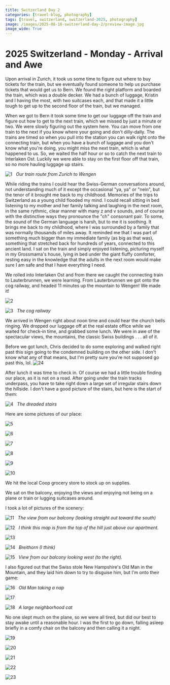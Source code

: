 ```yaml
---
title: Switzerland Day 2
categories: [travel-blog, photography]
tags: [travel, switzerland, switzerland-2025, photography]
image: /images/2025-08-18-switzerland-day-2/preview-image.jpg
image_wide: True
---
```


# 2025 Switzerland - Monday - Arrival and Awe

Upon arrival in Zurich, it took us some time to figure out where to buy tickets for the train, but we eventually found someone to help us purchase tickets that would get us to Bern. We found the right platform and boarded the train, which was a double decker. We had a bunch of luggage, Kristin and I having the most, with two suitcases each, and that made it a little tough to get up to the second floor of the train, but we managed.

When we got to Bern it took some time to get our luggage off the train and figure out how to get to the next train, which we missed by just a minute or two. We were slowly figuring out the system here. You can move from one train to the next if you know where your going and don't dilly-dally. The trains are timed so when you pull into the station you can walk right onto the connecting train, but when you have a bunch of luggage and you don't know what you're doing, you might miss the next train, which is what happened to us. So, we waited the half hour or so to catch the next train to Interlaken Ost. Luckily we were able to stay on the first floor off that train, so no more hauling luggage up stairs.

<a href='javascript:void(0);' name='pic-1'></a>
![1](/images/2025-08-18-switzerland-day-2/1.jpg)
_&nbsp; Our train route from Zurich to Wengen_

While riding the trains I could hear the Swiss-German conversations around, not understanding much of it except the occasional "ya, ya" or "nein", but the tenor of it brought me back to my childhood. Memories of the trips to Switzerland as a young child flooded my mind. I could recall sitting in bed listening to my mother and her family talking and laughing in the next room, in the same rythmic, clear manner with many z and v sounds, and of course with the distinctive ways they pronounce the "ch" consonant pair. To some, the sound of the German language is harsh, but to me it is soothing. It brings me back to my childhood, where I was surrounded by a family that was normally thousands of miles away. It reminded me that I was part of something much bigger than my immediate family (as big as that was), something that stretched back for hundreds of years, connected to this ancient land. I sat on the train and simply enjoyed listening, picturing myself in my Grossmama's house, lying in bed under the giant fluffy comforter, resting easy in the knowledge that the adults in the next room would make sure I am safe and that I have everything I need.

We rolled into Interlaken Ost and from there we caught the connecting train to Lauterbrunnen, we were learning. From Lauterbrunnen we got onto the cog railway, and headed 11 minutes up the mountain to Wengen! We made it!

<a href='javascript:void(0);' name='pic-2'></a>
![2](/images/2025-08-18-switzerland-day-2/2.jpg)

<a href='javascript:void(0);' name='pic-3'></a>
![3](/images/2025-08-18-switzerland-day-2/3.jpg)
_&nbsp; The cog railway_

We arrived in Wengen right about noon time and could hear the church bells ringing. We dropped our luggage off at the real estate office while we waited for check-in time, and grabbed some lunch. We were in awe of the spectacular views, the mountains, the classic Swiss buildings . . . all of it.

Before we got lunch, Chris decided to do some exploring and walked right past this sign going to the condemned building on the other side. I don't know what any of that means, but I'm pretty sure you're not supposed go past this, lol.
<a href='javascript:void(0);' name='pic-24'></a>
![24](/images/2025-08-18-switzerland-day-2/24.jpg)
_&nbsp; <a href='{% link photo_info/pi-2025-08-18-24.md %}'><i class='fa fa-info-circle' style='font-size: 0.73em;'></i></a>_

After lunch it was time to check in. Of course we had a little trouble finding our place, as it is not on a road. After going under the train tracks underpass, you have to take right down a large set of irregular stairs down the hillside. I don't have a good picture of the stairs, but here is the start of them:

<a href='javascript:void(0);' name='pic-4'></a>
![4](/images/2025-08-18-switzerland-day-2/4.jpg)
_&nbsp; The dreaded stairs_

Here are some pictures of our place:

<a href='javascript:void(0);' name='pic-5'></a>
![5](/images/2025-08-18-switzerland-day-2/5.jpg)

<a href='javascript:void(0);' name='pic-6'></a>
![6](/images/2025-08-18-switzerland-day-2/6.jpg)

<a href='javascript:void(0);' name='pic-7'></a>
![7](/images/2025-08-18-switzerland-day-2/7.jpg)

<a href='javascript:void(0);' name='pic-8'></a>
![8](/images/2025-08-18-switzerland-day-2/8.jpg)

<a href='javascript:void(0);' name='pic-9'></a>
![9](/images/2025-08-18-switzerland-day-2/9.jpg)

<a href='javascript:void(0);' name='pic-10'></a>
![10](/images/2025-08-18-switzerland-day-2/10.jpg)

We hit the local Coop grocery store to stock up on supplies.

We sat on the balcony, enjoying the views and enjoying not being on a plane or train or lugging suitcases around.

I took a lot of pictures of the scenery:

<a href='javascript:void(0);' name='pic-11'></a>
![11](/images/2025-08-18-switzerland-day-2/11.jpg)
_&nbsp; The view from our balcony (looking straight out toward the south) <a href='{% link photo_info/pi-2025-08-18-11.md %}'><i class='fa fa-info-circle' style='font-size: 0.73em;'></i></a>_

<a href='javascript:void(0);' name='pic-12'></a>
![12](/images/2025-08-18-switzerland-day-2/12.jpg)
_&nbsp; I think this map is from the top of the hill just above our apartment. <a href='{% link photo_info/pi-2025-08-18-12.md %}'><i class='fa fa-info-circle' style='font-size: 0.73em;'></i></a>_

<a href='javascript:void(0);' name='pic-13'></a>
![13](/images/2025-08-18-switzerland-day-2/13.jpg)
_&nbsp; <a href='{% link photo_info/pi-2025-08-18-13.md %}'><i class='fa fa-info-circle' style='font-size: 0.73em;'></i></a>_

<a href='javascript:void(0);' name='pic-14'></a>
![14](/images/2025-08-18-switzerland-day-2/14.jpg)
_&nbsp; Breithorn (I think) <a href='{% link photo_info/pi-2025-08-18-14.md %}'><i class='fa fa-info-circle' style='font-size: 0.73em;'></i></a>_

<a href='javascript:void(0);' name='pic-15'></a>
![15](/images/2025-08-18-switzerland-day-2/15.jpg)
_&nbsp; View from our balcony looking west (to the right). <a href='{% link photo_info/pi-2025-08-18-15.md %}'><i class='fa fa-info-circle' style='font-size: 0.73em;'></i></a>_

I also figured out that the Swiss stole New Hampshire's Old Man in the Mountain, and they laid him down to try to disguise him, but I'm onto their game:

<a href='javascript:void(0);' name='pic-16'></a>
![16](/images/2025-08-18-switzerland-day-2/16.jpg)
_&nbsp; Old Man taking a nap <a href='{% link photo_info/pi-2025-08-18-16.md %}'><i class='fa fa-info-circle' style='font-size: 0.73em;'></i></a>_

<a href='javascript:void(0);' name='pic-17'></a>
![17](/images/2025-08-18-switzerland-day-2/17.jpg)
_&nbsp; <a href='{% link photo_info/pi-2025-08-18-17.md %}'><i class='fa fa-info-circle' style='font-size: 0.73em;'></i></a>_

<a href='javascript:void(0);' name='pic-18'></a>
![18](/images/2025-08-18-switzerland-day-2/18.jpg)
_&nbsp; A large neighborhood cat <a href='{% link photo_info/pi-2025-08-18-18.md %}'><i class='fa fa-info-circle' style='font-size: 0.73em;'></i></a>_

No one slept much on the plane, so we were all tired, but did our best to stay awake until a reasonable hour. I was the first to go down, falling asleep briefly in a comfy chair on the balcony and then calling it a night.

<a href='javascript:void(0);' name='pic-19'></a>
![19](/images/2025-08-18-switzerland-day-2/19.jpg)
_&nbsp; <a href='{% link photo_info/pi-2025-08-18-19.md %}'><i class='fa fa-info-circle' style='font-size: 0.73em;'></i></a>_

<a href='javascript:void(0);' name='pic-20'></a>
![20](/images/2025-08-18-switzerland-day-2/20.jpg)
_&nbsp; <a href='{% link photo_info/pi-2025-08-18-20.md %}'><i class='fa fa-info-circle' style='font-size: 0.73em;'></i></a>_

<a href='javascript:void(0);' name='pic-21'></a>
![21](/images/2025-08-18-switzerland-day-2/21.jpg)
_&nbsp; <a href='{% link photo_info/pi-2025-08-18-21.md %}'><i class='fa fa-info-circle' style='font-size: 0.73em;'></i></a>_

<a href='javascript:void(0);' name='pic-22'></a>
![22](/images/2025-08-18-switzerland-day-2/22.jpg)
_&nbsp; <a href='{% link photo_info/pi-2025-08-18-22.md %}'><i class='fa fa-info-circle' style='font-size: 0.73em;'></i></a>_

<a href='javascript:void(0);' name='pic-23'></a>
![23](/images/2025-08-18-switzerland-day-2/23.jpg)
_&nbsp; <a href='{% link photo_info/pi-2025-08-18-23.md %}'><i class='fa fa-info-circle' style='font-size: 0.73em;'></i></a>_

